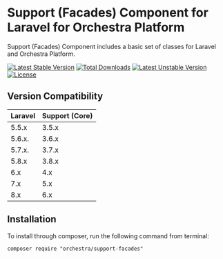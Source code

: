 Support (Facades) Component for Laravel for Orchestra Platform
==============

Support (Facades) Component includes a basic set of classes for Laravel and Orchestra Platform.

[![Latest Stable Version](https://poser.pugx.org/orchestra/support-facades/version)](https://packagist.org/packages/orchestra/support-facades)
[![Total Downloads](https://poser.pugx.org/orchestra/support-facades/downloads)](https://packagist.org/packages/orchestra/support-facades)
[![Latest Unstable Version](https://poser.pugx.org/orchestra/support-facades/v/unstable)](//packagist.org/packages/orchestra/support-facades)
[![License](https://poser.pugx.org/orchestra/support-facades/license)](https://packagist.org/packages/orchestra/support-facades)

## Version Compatibility

Laravel    | Support (Core)
:----------|:----------
 5.5.x     | 3.5.x
 5.6.x.    | 3.6.x
 5.7.x.    | 3.7.x
 5.8.x     | 3.8.x
 6.x       | 4.x
 7.x       | 5.x
 8.x       | 6.x

## Installation

To install through composer, run the following command from terminal:

    composer require "orchestra/support-facades"
